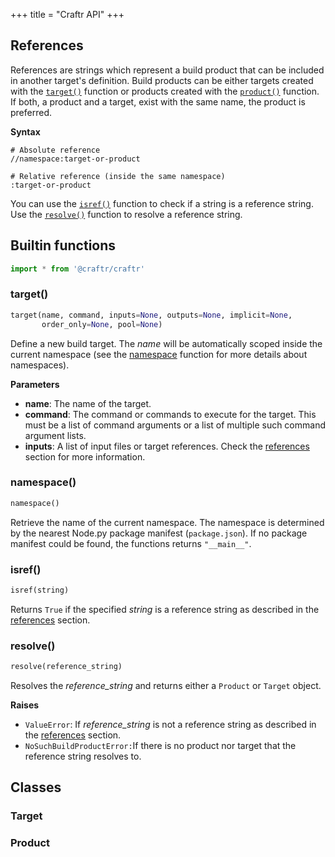 +++
title = "Craftr API"
+++

## References

References are strings which represent a build product that can be
included in another target's definition. Build products can be either
targets created with the [`target()`](#target) function or products
created with the [`product()`](#product) function. If both, a product and
a target, exist with the same name, the product is preferred.

__Syntax__

    # Absolute reference
    //namespace:target-or-product

    # Relative reference (inside the same namespace)
    :target-or-product

You can use the [`isref()`](#isref) function to check if a string is a
reference string. Use the [`resolve()`](#resolve) function to resolve a
reference string.

## Builtin functions

```python
import * from '@craftr/craftr'
```

### target()

```python
target(name, command, inputs=None, outputs=None, implicit=None,
       order_only=None, pool=None)
```

Define a new build target. The *name* will be automatically scoped inside the
current namespace (see the [namespace](#namespace) function for more details
about namespaces).

__Parameters__

* __name__: The name of the target.
* __command__: The command or commands to execute for the target. This must
  be a list of command arguments or a list of multiple such command argument
  lists.
* __inputs__: A list of input files or target references. Check the
  [references](#references) section for more information.


### namespace()

```python
namespace()
```

Retrieve the name of the current namespace. The namespace is determined by
the nearest Node.py package manifest (`package.json`). If no package manifest
could be found, the functions returns `"__main__"`.

### isref()

```python
isref(string)
```

Returns `True` if the specified *string* is a reference string as described
in the [references](#references) section.

### resolve()

```python
resolve(reference_string)
```

Resolves the *reference_string* and returns either a `Product` or `Target`
object.

__Raises__

* `ValueError`: If *reference_string* is not a reference string as described
  in the [references](#references) section.
* `NoSuchBuildProductError:`If there is no product nor target that the
  reference string resolves to.

## Classes

### Target

### Product
